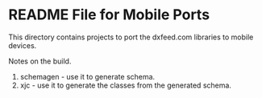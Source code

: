 # README File for Mobile Ports

This directory contains projects to port the dxfeed.com libraries to mobile devices.

Notes on the build.

1. schemagen - use it to generate schema.
2. xjc - use it to generate the classes from the generated schema.
